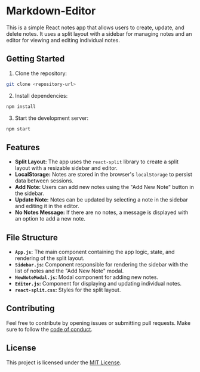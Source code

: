 
# Markdown-Editor
This is a simple React notes app that allows users to create, update, and delete notes. It uses a split layout with a sidebar for managing notes and an editor for viewing and editing individual notes.
## Getting Started
1. Clone the repository:
```bash
git clone <repository-url>
```
2. Install dependencies:
```bash
npm install
```
3. Start the development server:
```bash
npm start
```
## Features
- **Split Layout:** The app uses the `react-split` library to create a split layout with a resizable sidebar and editor.
- **LocalStorage:** Notes are stored in the browser's `localStorage` to persist data between sessions.
- **Add Note:** Users can add new notes using the "Add New Note" button in the sidebar.
- **Update Note:** Notes can be updated by selecting a note in the sidebar and editing it in the editor.
- **No Notes Message:** If there are no notes, a message is displayed with an option to add a new note.
## File Structure
- **`App.js`:** The main component containing the app logic, state, and rendering of the split layout.
- **`Sidebar.js`:** Component responsible for rendering the sidebar with the list of notes and the "Add New Note" modal.
- **`NewNoteModal.js`:** Modal component for adding new notes.
- **`Editor.js`:** Component for displaying and updating individual notes.
- **`react-split.css`:** Styles for the split layout.
## Contributing
Feel free to contribute by opening issues or submitting pull requests. Make sure to follow the [code of conduct](CODE_OF_CONDUCT.md).
## License
This project is licensed under the [MIT License](LICENSE).
